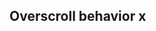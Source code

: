## Overscroll behavior x


<!-- <values.overscrollBehaviorX> -->
<!-- </values.overscrollBehaviorX> -->

<!-- <variants.overscrollBehaviorX> -->
<!-- </variants.overscrollBehaviorX> -->
